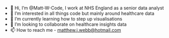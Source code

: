 - 👋 Hi, I’m @Matt-W-Code, I work at NHS England as a senior data analyst
- 👀 I’m interested in all things code but mainly around healthcare data
- 🌱 I’m currently learning how to step up visualisations
- 💞️ I’m looking to collaborate on healthcare insights data
- 📫 How to reach me - matthew.j.webb@hotmail.com

<!---
Matt-W-Code/Matt-W-Code is a ✨ special ✨ repository because its `README.md` (this file) appears on your GitHub profile.
You can click the Preview link to take a look at your changes.
--->
